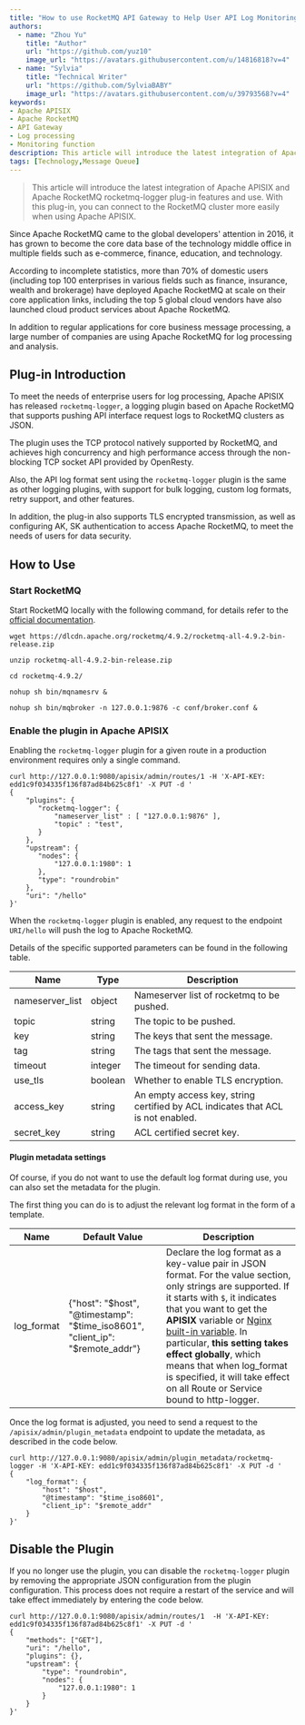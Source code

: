 ```yaml
---
title: "How to use RocketMQ API Gateway to Help User API Log Monitoring Capabilities?"
authors:
  - name: "Zhou Yu"
    title: "Author"
    url: "https://github.com/yuz10"
    image_url: "https://avatars.githubusercontent.com/u/14816818?v=4"
  - name: "Sylvia"
    title: "Technical Writer"
    url: "https://github.com/SylviaBABY"
    image_url: "https://avatars.githubusercontent.com/u/39793568?v=4"
keywords:
- Apache APISIX
- Apache RocketMQ
- API Gateway
- Log processing
- Monitoring function
description: This article will introduce the latest integration of Apache APISIX and Apache RocketMQ rocketmq-logger plug-in features and use. With this plug-in, you can connect to the RocketMQ cluster more easily when using Apache APISIX.
tags: [Technology,Message Queue]
---
```


> This article will introduce the latest integration of Apache APISIX and Apache RocketMQ rocketmq-logger plug-in features and use. With this plug-in, you can connect to the RocketMQ cluster more easily when using Apache APISIX.

<!--truncate-->

Since Apache RocketMQ came to the global developers' attention in 2016, it has grown to become the core data base of the technology middle office in multiple fields such as e-commerce, finance, education, and technology.

According to incomplete statistics, more than 70% of domestic users (including top 100 enterprises in various fields such as finance, insurance, wealth and brokerage) have deployed Apache RocketMQ at scale on their core application links, including the top 5 global cloud vendors have also launched cloud product services about Apache RocketMQ.

In addition to regular applications for core business message processing, a large number of companies are using Apache RocketMQ for log processing and analysis.

## Plug-in Introduction

To meet the needs of enterprise users for log processing, Apache APISIX has released `rocketmq-logger`, a logging plugin based on Apache RocketMQ that supports pushing API interface request logs to RocketMQ clusters as JSON.

The plugin uses the TCP protocol natively supported by RocketMQ, and achieves high concurrency and high performance access through the non-blocking TCP socket API provided by OpenResty.

Also, the API log format sent using the `rocketmq-logger` plugin is the same as other logging plugins, with support for bulk logging, custom log formats, retry support, and other features.

In addition, the plug-in also supports TLS encrypted transmission, as well as configuring AK, SK authentication to access Apache RocketMQ, to meet the needs of users for data security.

## How to Use

### Start RocketMQ

Start RocketMQ locally with the following command, for details refer to the [official documentation](https://rocketmq.apache.org/docs/quick-start/).

```shell
wget https://dlcdn.apache.org/rocketmq/4.9.2/rocketmq-all-4.9.2-bin-release.zip

unzip rocketmq-all-4.9.2-bin-release.zip

cd rocketmq-4.9.2/

nohup sh bin/mqnamesrv &

nohup sh bin/mqbroker -n 127.0.0.1:9876 -c conf/broker.conf &
```

### Enable the plugin in Apache APISIX

Enabling the `rocketmq-logger` plugin for a given route in a production environment requires only a single command.

```shell
curl http://127.0.0.1:9080/apisix/admin/routes/1 -H 'X-API-KEY: edd1c9f034335f136f87ad84b625c8f1' -X PUT -d '
{
    "plugins": {
       "rocketmq-logger": {
           "nameserver_list" : [ "127.0.0.1:9876" ],
           "topic" : "test",
       }
    },
    "upstream": {
       "nodes": {
           "127.0.0.1:1980": 1
       },
       "type": "roundrobin"
    },
    "uri": "/hello"
}'
```

When the `rocketmq-logger` plugin is enabled, any request to the endpoint `URI/hello` will push the log to Apache RocketMQ.

Details of the specific supported parameters can be found in the following table.

| Name             | Type    | Description                                             |
| ---------------- | ------- |  ------------------------------------------------ |
| nameserver_list  | object  | Nameserver list of rocketmq to be pushed.|
| topic            | string  | The topic to be pushed.                  |
| key              | string  | The keys that sent the message.          |
| tag              | string  | The tags that sent the message.          |
| timeout          | integer | The timeout for sending data.            |
| use_tls          | boolean | Whether to enable TLS encryption.        |
| access_key       | string  | An empty access key, string certified by ACL indicates that ACL is not enabled.     |
| secret_key       | string  | ACL certified secret key.                |

#### Plugin metadata settings

Of course, if you do not want to use the default log format during use, you can also set the metadata for the plugin.

The first thing you can do is to adjust the relevant log format in the form of a template.

| Name             |  Default Value |  Description                                             |
| ---------------- |  ------------- | ------------------------------------------------ |
| log_format       |  {"host": "$host", "@timestamp": "$time_iso8601", "client_ip": "$remote_addr"} |    Declare the log format as a key-value pair in JSON format. For the value section, only strings are supported. If it starts with `$`, it indicates that you want to get the __APISIX__ variable or [Nginx built-in variable](http://nginx.org/en/docs/varindex.html). In particular, **this setting takes effect globally**, which means that when log_format is specified, it will take effect on all Route or Service bound to http-logger. |

Once the log format is adjusted, you need to send a request to the `/apisix/admin/plugin_metadata` endpoint to update the metadata, as described in the code below.

```shell
curl http://127.0.0.1:9080/apisix/admin/plugin_metadata/rocketmq-logger -H 'X-API-KEY: edd1c9f034335f136f87ad84b625c8f1' -X PUT -d '
{
    "log_format": {
        "host": "$host",
        "@timestamp": "$time_iso8601",
        "client_ip": "$remote_addr"
    }
}'
```

## Disable the Plugin

If you no longer use the plugin, you can disable the `rocketmq-logger` plugin by removing the appropriate JSON configuration from the plugin configuration. This process does not require a restart of the service and will take effect immediately by entering the code below.

```shell
curl http://127.0.0.1:9080/apisix/admin/routes/1  -H 'X-API-KEY: edd1c9f034335f136f87ad84b625c8f1' -X PUT -d '
{
    "methods": ["GET"],
    "uri": "/hello",
    "plugins": {},
    "upstream": {
        "type": "roundrobin",
        "nodes": {
            "127.0.0.1:1980": 1
        }
    }
}'
```
